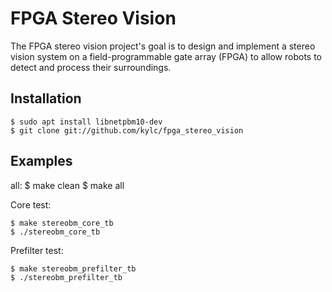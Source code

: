 FPGA Stereo Vision
==================

The FPGA stereo vision project's goal is to design and implement a stereo vision
system on a field-programmable gate array (FPGA) to allow robots to detect and
process their surroundings.

Installation
------------
    $ sudo apt install libnetpbm10-dev 
    $ git clone git://github.com/kylc/fpga_stereo_vision

Examples
--------
all:
    $ make clean
    $ make all 

Core test:

    $ make stereobm_core_tb
    $ ./stereobm_core_tb

Prefilter test:

    $ make stereobm_prefilter_tb
    $ ./stereobm_prefilter_tb
